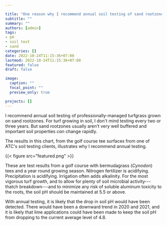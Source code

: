 ```yaml
---

title: "One reason why I recommend annual soil testing of sand rootzones"
subtitle: ""
summary: ""
authors: [admin]
tags: 
- pH
- soil test
- sand
categories: []
date: 2022-10-24T11:15:36+07:00
lastmod: 2022-10-24T11:15:36+07:00
featured: false
draft: false

image:
  caption: ""
  focal_point: ""
  preview_only: true

projects: []
---
```


I recommend annual soil testing of professionally-managed turfgrass grown on sand rootzones. For turf growing in soil, I don't mind testing every two or three years. But sand rootzones usually aren't very well buffered and important soil properties *can* change rapidly.

The results in this chart, from the golf course tee surfaces from one of ATC's soil testing clients, illustrates why I recommend annual testing.

{{< figure src="featured.png" >}}

These are test results from a golf course with bermudagrass (*Cynodon*) tees and a year round growing season. Nitrogen fertilizer is acidifying. Precipitation is acidifying. Irrigation often adds alkalinity. For the most vigorous turf growth, and to allow for plenty of soil microbial activity---thatch breakdown---and to minimize any risk of soluble aluminum toxicity to the roots, the soil pH should be maintained at 5.5 or above.

With annual testing, it is likely that the drop in soil pH would have been detected. There would have been a downward trend in 2020 and 2021, and it is likely that lime applications could have been made to keep the soil pH from dropping to the current average level of 4.8.
